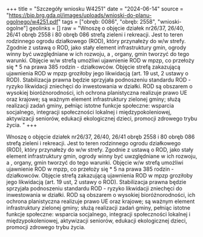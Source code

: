 +++
title = "Szczegóły wniosku W4251"
date = "2024-06-14"
source = "https://bip.brg.gda.pl/images/uploads/wnioski-do-planu-ogolnego/w4251.pdf"
tags = ["obręb: 0086", "obręb: 2558", "wnioski-ogolne"]
geolinks = []
raw = "Wnoszę o objęcie działek nr26/37, 26/40, 26/41 obręb 2558 i 80 obręb 086 strefą zieleni i  rekreacji. Jest to teren rodzinnego ogrodu działkowego (ROD), który przynałeży do w/w strefy. Zgodnie z ustawą o ROD, jako stały element infrastruktury gmin, ogrody winny być uwzględniane w ich rozwoju, a , organy, gmin tworzyć do tego warunki. Objęcie w/w strefą umożliwi ujawnienie ROD w mpzp, co przełoży się * 5 na prawa 385 rodzin - działkowców. Objęcie strefą zakazującą ujawnienia ROD w mpzp groziłoby jego likwidacją (art. 19 ust, 2 ustawy o ROD). Stabilizacja prawna będzie sprzyjała podnoszeniu standardu ROD - ryzyko likwidacji zniechęci do inwestowania w działki. ROD są obszarem o wysokiej bioróżnorodności, ich ochrona planistyczna realizuje prawo UE oraz krajowe; są ważnym element infrastruktury zielonej gminy; służą realizacji zadań gminy, pełniąc istotne funkcje społeczne: wsparcia socjalnego, integracji społeczności lokalnej i międzypokoleniowej, aktywizacji seniorów, edukacji ekologicznej dzieci, promocji zdrowego trybu życia. "
+++

Wnoszę o objęcie działek nr26/37, 26/40, 26/41 obręb 2558 i 80 obręb 086 strefą zieleni i 
rekreacji. Jest to teren rodzinnego ogrodu działkowego (ROD), który przynałeży do w/w strefy. Zgodnie z
ustawą o ROD, jako stały element infrastruktury gmin, ogrody winny być uwzględniane w ich rozwoju, a
, organy, gmin tworzyć do tego warunki. Objęcie w/w strefą umożliwi ujawnienie ROD w mpzp, co przełoży się *
5 na prawa 385 rodzin - działkowców. Objęcie strefą zakazującą ujawnienia ROD w mpzp groziłoby jego
likwidacją (art. 19 ust, 2 ustawy o ROD). Stabilizacja prawna będzie sprzyjała podnoszeniu standardu ROD -
ryzyko likwidacji zniechęci do inwestowania w działki. ROD są obszarem o wysokiej bioróżnorodności, ich
ochrona planistyczna realizuje prawo UE oraz krajowe; są ważnym element infrastruktury zielonej gminy;
służą realizacji zadań gminy, pełniąc istotne funkcje społeczne: wsparcia socjalnego, integracji społeczności
lokalnej i międzypokoleniowej, aktywizacji seniorów, edukacji ekologicznej dzieci, promocji zdrowego trybu
życia.



